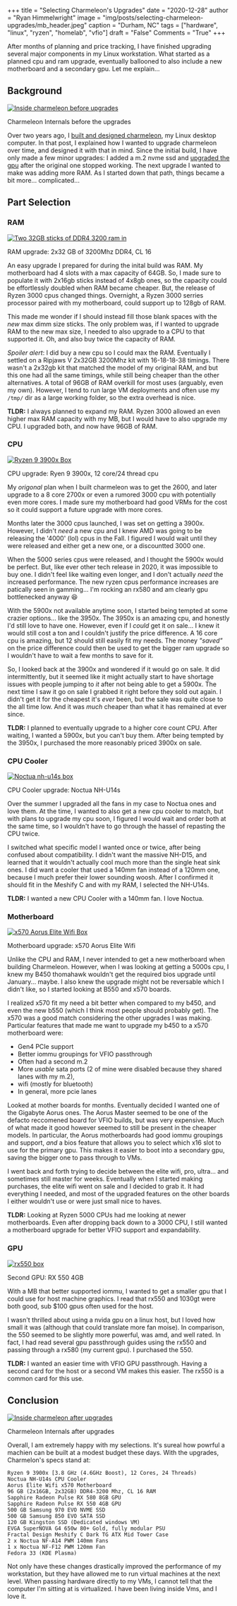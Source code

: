 +++
title   = "Selecting Charmeleon's Upgrades"
date    = "2020-12-28"
author  = "Ryan Himmelwright"
image   = "img/posts/selecting-charmeleon-upgrades/mb_header.jpeg"
caption = "Durham, NC"
tags    = ["hardware", "linux", "ryzen", "homelab", "vfio"]
draft   = "False"
Comments = "True"
+++

After months of planning and price tracking, I have finished upgrading
several major components in my Linux workstation. What started
as a planned cpu and ram upgrade, eventually ballooned to also include a new
motherboard and a secondary gpu. Let me explain...
<!--more-->

## Background

<a href="../../img/posts/selecting-charmeleon-upgrades/pre_upgrades.jpeg"><img alt="Inside charmeleon before upgrades" src="../../img/posts/selecting-charmeleon-upgrades/pre_upgrades.jpeg" style="max-width: 100%;"/></a>
<div class="caption">Charmeleon Internals before the upgrades</div>

Over two years ago, I [built and designed
charmeleon](post/charmeleon-desktop-design/), my Linux desktop computer. In
that post, I explained how I wanted to upgrade charmeleon over time, and
designed it with that in mind. Since the initial build, I have only made a
few minor upgrades: I added a m.2 nvme ssd and [upgraded the
gpu](/post/rx580-upgrade/) after the original one stopped working. The next
upgrade I wanted to make was adding more RAM. As I started down that path,
things became a bit more... complicated...

## Part Selection

### RAM

<a href="../../img/posts/selecting-charmeleon-upgrades/ripjaws_ram.jpeg"><img alt="Two 32GB sticks of DDR4 3200 ram in" src="../../img/posts/selecting-charmeleon-upgrades/ripjaws_ram.jpeg" style="max-width:
100%;"/></a>
<div class="caption">RAM upgrade: 2x32 GB of 3200Mhz DDR4, CL 16</div>

An easy upgrade I prepared for during the inital build was RAM. My
motherboard had 4 slots with a max capacity of 64GB. So, I made sure to
populate it with 2x16gb sticks instead of 4x8gb ones, so the capacity could
be effortlessly doubled when RAM became cheaper. But, the release of Ryzen
3000 cpus changed things. Overnight, a Ryzen 3000 serries processor paired
with my motherboard, could support up to 128gb of RAM.

This made me wonder if I should instead fill those blank spaces with the
*new* max dimm size sticks. The only problem was, if I wanted to upgrade RAM
to the new max size, I needed to also upgrade to a CPU to that supported it.
Oh, and also buy twice the capacity of RAM.

*Spoiler alert*: I did buy a new cpu so I could max the RAM. Eventually
I settled on a Ripjaws V 2x32GB 3200Mhz kit with 16-18-18-38 timings. There
wasn't a 2x32gb kit that matched the model of my original RAM, and but this
one had all the same timings, while still being cheaper than the other
alternatives. A total of 96GB of RAM overkill for most uses (arguably, even
my own). However, I tend to run large VM deployments and often use my `/tmp/`
dir as a large working folder, so the extra overhead is nice.

**TLDR:** I always planned to expand my RAM. Ryzen 3000 allowed an even higher
max RAM capacity with my MB, but I would have to also upgrade my CPU. I upgraded both, 
and now have 96GB of RAM.

### CPU

<a href="../../img/posts/selecting-charmeleon-upgrades/ryzen9_box.jpeg"><img alt="Ryzen 9 3900x Box" src="../../img/posts/selecting-charmeleon-upgrades/ryzen9_box.jpeg" style="max-width:
100%;"/></a>
<div class="caption">CPU upgrade: Ryen 9 3900x, 12 core/24 thread cpu</div>

My *origonal* plan when I built charmeleon was to get the 2600, and later
upgrade to a 8 core 2700x or even a rumored 3000 cpu
with potentially even more cores. I made sure my motherboard had good VRMs
for the cost so it could support a future upgrade with more cores.

Months later the 3000 cpus launched, I was set on getting a 3900x.
However, I didn't *need* a new cpu and I knew AMD was going to be releasing
the '4000' (lol) cpus in the Fall. I figured I would wait until they were
released and either get a new one, or a discountted 3000 one.

When the 5000 series cpus were released, and I thought the 5900x would be
perfect. But, like ever other tech release in 2020, it was impossible to buy
one. I didn't feel like waiting even longer, and I don't actually *need* the
increased performance. The new ryzen cpus performance increases are patically
seen in gamming... I'm rocking an rx580 and am clearly gpu bottlenecked
anyway 😆

With the 5900x not available anytime soon, I started being tempted at some
crazier options... like the 3950x. The 3950x is an amazing cpu, and honestly
I'd still love to have one. However, even if I *could* get it on sale... I
knew it would still cost a ton and I couldn't justify the price difference. A
16 core cpu is amazing, but 12 should still easily fit my needs. The money
*"saved"* on the price difference could then be used to get the bigger ram
upgrade so I wouldn't have to wait a few months to save for it.

So, I looked back at the 3900x and wondered if it would go on sale. It did
intermittently, but it seemed like it might actually start to have shortage
issues with people jumping to *it* after not being able to get a 5900x. The
next time I saw it go on sale I grabbed it right before they sold out again.
I didn't get it for the cheapest it's *ever* been, but the sale was quite
close to the all time low. And it was *much* cheaper than what it has
remained at ever since.

**TLDR:** I planned to eventually upgrade to a higher core count CPU. After
waiting, I wanted a 5900x, but you can't buy them. After being tempted by the
3950x, I purchased the more reasonably priced 3900x on sale.

### CPU Cooler

<a href="../../img/posts/selecting-charmeleon-upgrades/noctua_box.jpeg"><img alt="Noctua nh-u14s box" src="../../img/posts/selecting-charmeleon-upgrades/noctua_box.jpeg" style="max-width: 100%;"/></a>
<div class="caption">CPU Cooler upgrade: Noctua NH-U14s</div>

Over the summer I upgraded all the fans in my case to Noctua ones and love
them. At the time, I wanted to also get a new cpu cooler to match, but with plans
to upgrade my cpu soon, I figured I would wait and order both at the same time, so
I wouldn't have to go through the hassel of repasting the CPU twice. 

I switched what specific model I wanted once or twice, after being confused about
compatibility. I didn't want the massive NH-D15, and learned that it wouldn't actually
cool much more than the single heat sink ones. I did want a cooler that used a 140mm fan instead of a 120mm one, because I much prefer their lower sounding woosh. After I confirmed it should
fit in the Meshify C and with my RAM, I selected the NH-U14s.

**TLDR:** I wanted a new CPU Cooler with a 140mm fan. I love Noctua.

### Motherboard

<a href="../../img/posts/selecting-charmeleon-upgrades/mb_box.jpeg"><img alt="x570 Aorus Elite Wifi Box" src="../../img/posts/selecting-charmeleon-upgrades/mb_box.jpeg" style="max-width: 100%;"/></a>
<div class="caption">Motherboard upgrade: x570 Aorus Elite Wifi</div>

Unlike the CPU and RAM, I never intended to get a new motherboard when
building Charmeleon. However, when I was looking at getting a 5000s cpu, I
knew my B450 thomahawk wouldn't get the required bios upgrade until January... maybe.
I also knew the upgrade might not be reversable which I didn't like, so I started looking at B550 and x570 boards.

I realized x570 fit my need a bit better when compared to my b450, and even
the new b550 (which I think most people should probably get). The x570 was a
good match considering the other upgrades I was making. Particular features that made me want to upgrade my b450 to a x570 motherboard were:

* Gen4 PCIe support
* Better iommu groupings for VFIO passthrough
* Often had a second m.2 
* More *usable* sata ports (2 of mine were disabled because they shared lanes with my m.2), 
* wifi (mostly for bluetooth)
* In general, more pcie lanes

Looked at mother boards for months. Eventually decided I wanted one of the
Gigabyte Aorus ones. The Aorus Master seemed to be one of the defacto
reccomened board for VFIO builds, but was very expensive. Much of what made
it good however seemed to still be present in the cheaper models. In
particular, the Aorus motherboards had good iommu groupings and support,
*and* a bios feature that allows you to select which x16 slot to use for the
primary gpu. This makes it easier to boot into a secondary gpu, saving the
bigger one to pass through to VMs.

I went back and forth trying to decide between the elite wifi, pro, ultra...
and sometimes still master for weeks. Eventually when I started making
purchases, the elite wifi went on sale and I decided to grab it. It had
everything I needed, and most of the upgraded features on the other boards I
either wouldn't use or were just small nice to haves.

**TLDR:** Looking at Ryzen 5000 CPUs had me looking at newer motherboards.
Even after dropping back down to a 3000 CPU, I still wanted a motherboard
upgrade for better VFIO support and expandability.

### GPU

<a href="../../img/posts/selecting-charmeleon-upgrades/gpu_box.jpeg"><img alt="rx550 box" src="../../img/posts/selecting-charmeleon-upgrades/gpu_box.jpeg" style="max-width: 100%;"/></a>
<div class="caption">Second GPU: RX 550 4GB</div>

With a MB that better supported iommu, I wanted to get a smaller gpu that I
could use for host machine graphics. I read that rx550 and 1030gt were both
good, sub $100 gpus often used for the host.
 
I wasn't thrilled about using a nvida gpu on a linux host, but I loved how
small it was (although that could translate more fan moise). In comparison,
the 550 seemed to be slightly more powerful, was amd, and well rated. In
fact, I had read several gpu passthrough guides using the rx550 and passing
through a rx580 (my current gpu). I purchased the 550.

**TLDR:** I wanted an easier time with VFIO GPU passthrough. Having a second
card for the host or a second VM makes this easier. The rx550 is a common card
for this use.

## Conclusion

<a href="../../img/posts/selecting-charmeleon-upgrades/post_upgrades.jpeg"><img alt="Inside charmeleon after upgrades" src="../../img/posts/selecting-charmeleon-upgrades/post_upgrades.jpeg" style="max-width: 100%;"/></a>
<div class="caption">Charmeleon Internals after upgrades</div>

Overall, I am extremely happy with my selections. It's sureal how powrful a
machien can be built at a modest budget these days. With the upgrades,
Charmelon's specs stand at:

```
Ryzen 9 3900x [3.8 GHz (4.6GHz Boost), 12 Cores, 24 Threads)
Noctua NH-U14s CPU Cooler
Aorus Elite Wifi x570 Motherboard
96 GB (2x16GB, 2x32GB) DDR4-3200 Mhz, CL 16 RAM
Sapphire Radeon Pulse RX 580 8GB GPU
Sapphire Radeon Pulse RX 550 4GB GPU
500 GB Samsung 970 EVO NVME SSD
500 GB Samsung 850 EVO SATA SSD
120 GB Kingston SSD (Dedicated windows VM)
EVGA SuperNOVA G4 650w 80+ Gold, fully modular PSU
Fractal Design Meshify C Dark TG ATX Mid Tower Case
2 x Noctua NF-A14 PWM 140mm Fans
1 x Noctua NF-F12 PWM 120mm Fan
Fedora 33 (KDE Plasma)
```

Not only have these changes drastically improved the performance of my
workstation, but they have allowed me to run virtual machines at the next
level. When passing hardware directly to my VMs, I cannot tell that the
computer I'm sitting at is virtualized. I have been living inside Vms, and I
love it.
